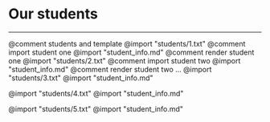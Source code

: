 # Our students
___
@comment students and template
@import "students/1.txt" @comment import student one
@import "student_info.md" @comment render student one
@import "students/2.txt" @comment import student two
@import "student_info.md" @comment render student two ...
@import "students/3.txt"
@import "student_info.md"

@import "students/4.txt"
@import "student_info.md"

@import "students/5.txt"
@import "student_info.md"